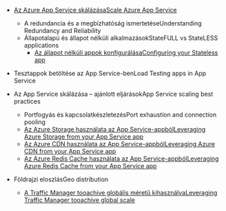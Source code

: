 * [<span data-ttu-id="9cca0-101">Az Azure App Service skálázása</span><span class="sxs-lookup"><span data-stu-id="9cca0-101">Scale Azure App Service</span></span>](../articles/app-service-web/web-sites-scale.md)
  
  * <span data-ttu-id="9cca0-102">A redundancia és a megbízhatóság ismertetése</span><span class="sxs-lookup"><span data-stu-id="9cca0-102">Understanding Redundancy and Reliability</span></span>
  * <span data-ttu-id="9cca0-103">Állapotalapú és állapot nélküli alkalmazások</span><span class="sxs-lookup"><span data-stu-id="9cca0-103">StateFULL vs StateLESS applications</span></span>
    * [<span data-ttu-id="9cca0-104">Az állapot nélküli appok konfigurálása</span><span class="sxs-lookup"><span data-stu-id="9cca0-104">Configuring your Stateless app</span></span>](https://azure.microsoft.com/blog/disabling-arrs-instance-affinity-in-windows-azure-web-sites/)
* <span data-ttu-id="9cca0-105">Tesztappok betöltése az App Service-ben</span><span class="sxs-lookup"><span data-stu-id="9cca0-105">Load Testing apps in App Service</span></span>   
* <span data-ttu-id="9cca0-106">Az App Service skálázása – ajánlott eljárások</span><span class="sxs-lookup"><span data-stu-id="9cca0-106">App Service scaling best practices</span></span>
  
  * <span data-ttu-id="9cca0-107">Portfogyás és kapcsolatkészletezés</span><span class="sxs-lookup"><span data-stu-id="9cca0-107">Port exhaustion and connection pooling</span></span>
  * [<span data-ttu-id="9cca0-108">Az Azure Storage használata az App Service-appból</span><span class="sxs-lookup"><span data-stu-id="9cca0-108">Leveraging Azure Storage from your App Service app</span></span>](../articles/storage/blobs/storage-dotnet-how-to-use-blobs.md)
  * [<span data-ttu-id="9cca0-109">Az Azure CDN használata az App Service-appból</span><span class="sxs-lookup"><span data-stu-id="9cca0-109">Leveraging Azure CDN from your App Service app</span></span>](../articles/cdn/cdn-overview.md)
  * [<span data-ttu-id="9cca0-110">Az Azure Redis Cache használata az App Service-appból</span><span class="sxs-lookup"><span data-stu-id="9cca0-110">Leveraging Azure Redis Cache from your App Service app</span></span>](../articles/redis-cache/cache-dotnet-how-to-use-azure-redis-cache.md)
* <span data-ttu-id="9cca0-111">Földrajzi eloszlás</span><span class="sxs-lookup"><span data-stu-id="9cca0-111">Geo distribution</span></span>
  
  * [<span data-ttu-id="9cca0-112">A Traffic Manager tooachive globális méretű kihasználva</span><span class="sxs-lookup"><span data-stu-id="9cca0-112">Leveraging Traffic Manager tooachive global scale</span></span>](../articles/traffic-manager/traffic-manager-overview.md)

